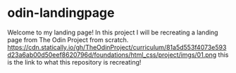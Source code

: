 # odin-landingpage
Welcome to my landing page! In this project I will be recreating a landing page from The Odin Project from scratch. https://cdn.statically.io/gh/TheOdinProject/curriculum/81a5d553f4073e593d23a6ab00d50eef8620796d/foundations/html_css/project/imgs/01.png this is the link to what this repository is recreating! 